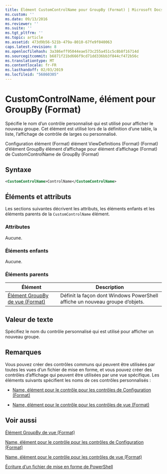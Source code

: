 ```yaml
---
title: Élément CustomControlName pour GroupBy (Format) | Microsoft Docs
ms.custom: ''
ms.date: 09/13/2016
ms.reviewer: ''
ms.suite: ''
ms.tgt_pltfrm: ''
ms.topic: article
ms.assetid: 473d9b56-521b-479a-8010-67fe9f040063
caps.latest.revision: 8
ms.openlocfilehash: 3a386eff95044eae573c255a451c5c8b8f16714d
ms.sourcegitcommit: b6871f21bd666f9cd71dd336bb3f844cf472b56c
ms.translationtype: MT
ms.contentlocale: fr-FR
ms.lasthandoff: 02/03/2019
ms.locfileid: "56860305"
---
```

# <a name="customcontrolname-element-for-groupby-format"></a>CustomControlName, élément pour GroupBy (Format)

Spécifie le nom d’un contrôle personnalisé qui est utilisé pour afficher le nouveau groupe. Cet élément est utilisé lors de la définition d’une table, la liste, l’affichage de contrôle de larges ou personnalisé.

Configuration élément (Format) élément ViewDefinitions (Format) (Format) d’élément GroupBy élément d’affichage pour élément d’affichage (Format) de CustomControlName de GroupBy (Format)

## <a name="syntax"></a>Syntaxe

```xml
<CustomControlName>ControlName</CustomControlName>
```

## <a name="attributes-and-elements"></a>Éléments et attributs

Les sections suivantes décrivent les attributs, les éléments enfants et les éléments parents de la `CustomControlName` élément.

### <a name="attributes"></a>Attributes

Aucune.

### <a name="child-elements"></a>Éléments enfants

Aucune.

### <a name="parent-elements"></a>Éléments parents

|Élément|Description|
|-------------|-----------------|
|[Élément GroupBy de vue (Format)](./groupby-element-for-view-format.md)|Définit la façon dont Windows PowerShell affiche un nouveau groupe d’objets.|

## <a name="text-value"></a>Valeur de texte

Spécifiez le nom du contrôle personnalisé qui est utilisé pour afficher un nouveau groupe.

## <a name="remarks"></a>Remarques

Vous pouvez créer des contrôles communs qui peuvent être utilisées par toutes les vues d’un fichier de mise en forme, et vous pouvez créer des contrôles d’affichage qui peuvent être utilisées par une vue spécifique. Les éléments suivants spécifient les noms de ces contrôles personnalisés :

- [Name, élément pour le contrôle pour les contrôles de Configuration (Format)](./name-element-for-control-for-controls-for-configuration-format.md)

- [Name, élément pour le contrôle pour les contrôles de vue (Format)](./name-element-for-control-for-controls-for-view-format.md)

## <a name="see-also"></a>Voir aussi

[Élément GroupBy de vue (Format)](./groupby-element-for-view-format.md)

[Name, élément pour le contrôle pour les contrôles de Configuration (Format)](./name-element-for-control-for-controls-for-configuration-format.md)

[Name, élément pour le contrôle pour les contrôles de vue (Format)](./name-element-for-control-for-controls-for-view-format.md)

[Écriture d’un fichier de mise en forme de PowerShell](./writing-a-powershell-formatting-file.md)
